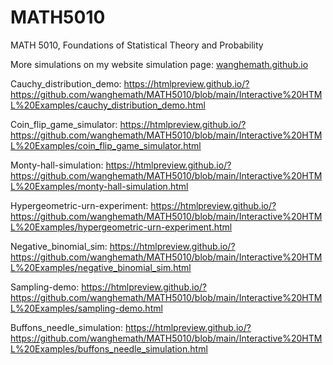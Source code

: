 # MATH5010
MATH 5010, Foundations of Statistical Theory and Probability

More simulations on my website simulation page: 
[wanghemath.github.io](https://wanghemath.github.io/wanghemath.github.io)

Cauchy_distribution_demo:
https://htmlpreview.github.io/?https://github.com/wanghemath/MATH5010/blob/main/Interactive%20HTML%20Examples/cauchy_distribution_demo.html

Coin_flip_game_simulator:
https://htmlpreview.github.io/?https://github.com/wanghemath/MATH5010/blob/main/Interactive%20HTML%20Examples/coin_flip_game_simulator.html

Monty-hall-simulation:
https://htmlpreview.github.io/?https://github.com/wanghemath/MATH5010/blob/main/Interactive%20HTML%20Examples/monty-hall-simulation.html

Hypergeometric-urn-experiment:
https://htmlpreview.github.io/?https://github.com/wanghemath/MATH5010/blob/main/Interactive%20HTML%20Examples/hypergeometric-urn-experiment.html

Negative_binomial_sim:
https://htmlpreview.github.io/?https://github.com/wanghemath/MATH5010/blob/main/Interactive%20HTML%20Examples/negative_binomial_sim.html

Sampling-demo:
https://htmlpreview.github.io/?https://github.com/wanghemath/MATH5010/blob/main/Interactive%20HTML%20Examples/sampling-demo.html

Buffons_needle_simulation:
https://htmlpreview.github.io/?https://github.com/wanghemath/MATH5010/blob/main/Interactive%20HTML%20Examples/buffons_needle_simulation.html
